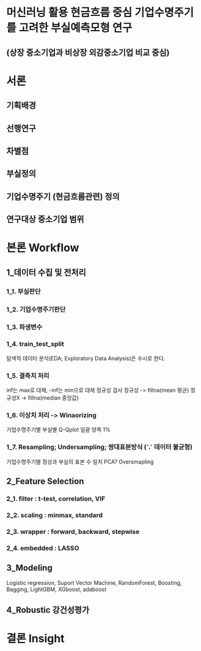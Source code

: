 머신러닝 활용 현금흐름 중심 기업수명주기를 고려한 부실예측모형 연구
====================
(상장 중소기업과 비상장 외감중소기업 비교 중심)
-----------------------------

# 서론
## 기획배경
## 선행연구
## 차별점
## 부실정의
## 기업수명주기 (현금흐름관련) 정의
## 연구대상 중소기업 범위

# 본론 Workflow
## 1_데이터 수집 및 전처리
### 1_1. 부실판단
### 1_2. 기업수명주기판단
### 1_3. 파생변수
### 1_4. train_test_split
탐색적 데이터 분석(EDA; Exploratory Data Analysis)은 수시로 한다.
### 1_5. 결측치 처리
inf는 max로 대체, -inf는 min으로 대체
정규성 검사
정규성 -> fillna(mean 평균)
정규성X -> fillna(median 중앙값)
### 1_6. 이상치 처리 -> Winaorizing
기업수명주기별 부실별 Q-Qplot
일괄 양쪽 1%
### 1_7. Resampling; Undersampling; 쌍대표본방식 (∵ 데이터 불균형)
기업수명주기별 정상과 부실의 표본 수 일치
PCA? Oversmapling

## 2_Feature Selection
### 2_1. filter : t-test, correlation, VIF
### 2_2. scaling : minmax, standard
### 2_3. wrapper : forward, backward, stepwise
### 2_4. embedded : LASSO

## 3_Modeling
Logistic regression, Suport Vector Machine, RandomForest, Boosting, Bagging, LightGBM, XGboost, adaboost
## 4_Robustic 강건성평가

# 결론 Insight
